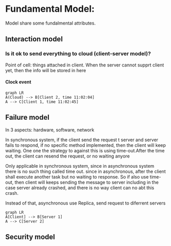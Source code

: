 # Fundamental Model:

Model share some fundalmental attributes.


## Interaction model

### Is it ok to send everything to cloud (client-server model)?

Point of cell: things attached in client. When the server cannot supprt client yet, then the info will be stored in here

#### Clock event
```mermaid
graph LR
A(Cloud) --> B[Client 2, time 11:02:04]
A --> C[Client 1, time 11:02:45]
```

## Failure model

In 3 aspects: hardware, software, network

In synchronous system, if the client send the request t server and server fails to respond, if no specific method implemented, then the client will keep waiting. One one the strategy to against this is using time-out.After the time out, the client can resend the request, or no waiting anyore

Only applicable in synchronous system, since in asynchronous system there is no such thing called time out. since in asynchronous, after the client shall execute another task but no waiting to response. So if also use time-out, then client will keeps sending the message to server including in the case server already crashed, and there is no way client can no abt this crash.

Instead of that, asynchronous use Replica, send request to diferrent servers
```mermaid
graph LR
A[Client] --> B[Server 1]
A --> C[Server 2]
```


## Security model

## 
